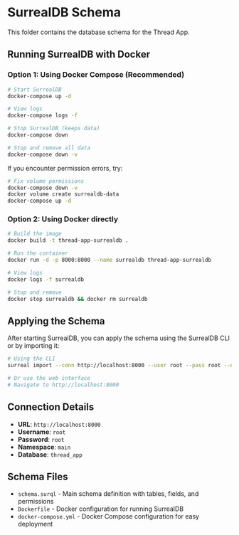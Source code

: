 # SurrealDB Schema

This folder contains the database schema for the Thread App.

## Running SurrealDB with Docker

### Option 1: Using Docker Compose (Recommended)

```bash
# Start SurrealDB
docker-compose up -d

# View logs
docker-compose logs -f

# Stop SurrealDB (keeps data)
docker-compose down

# Stop and remove all data
docker-compose down -v
```

If you encounter permission errors, try:

```bash
# Fix volume permissions
docker-compose down -v
docker volume create surrealdb-data
docker-compose up -d
```

### Option 2: Using Docker directly

```bash
# Build the image
docker build -t thread-app-surrealdb .

# Run the container
docker run -d -p 8000:8000 --name surrealdb thread-app-surrealdb

# View logs
docker logs -f surrealdb

# Stop and remove
docker stop surrealdb && docker rm surrealdb
```

## Applying the Schema

After starting SurrealDB, you can apply the schema using the SurrealDB CLI or by importing it:

```bash
# Using the CLI
surreal import --conn http://localhost:8000 --user root --pass root --ns main --db thread_app schema.surql

# Or use the web interface
# Navigate to http://localhost:8000
```

## Connection Details

- **URL**: `http://localhost:8000`
- **Username**: `root`
- **Password**: `root`
- **Namespace**: `main`
- **Database**: `thread_app`

## Schema Files

- `schema.surql` - Main schema definition with tables, fields, and permissions
- `Dockerfile` - Docker configuration for running SurrealDB
- `docker-compose.yml` - Docker Compose configuration for easy deployment
